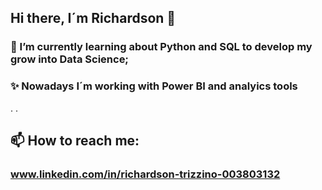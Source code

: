## Hi there, I´m Richardson 👋

### 🌱 I’m currently learning about Python and SQL to develop my grow into Data Science;
### ✨ Nowadays I´m working with Power BI and analyics tools
.
.

## 📫 How to reach me:
### www.linkedin.com/in/richardson-trizzino-003803132




<!--
**Rixolino01/Rixolino01** is a ✨ _special_ ✨ repository because its `README.md` (this file) appears on your GitHub profile.

Here are some ideas to get you started:

- 🔭 I’m currently working on ...
- 🌱 I’m currently learning ...
- 👯 I’m looking to collaborate on ...
- 🤔 I’m looking for help with ...
- 💬 Ask me about ...
- 📫 How to reach me: ...
- 😄 Pronouns: ...
- ⚡ Fun fact: ...
-->
